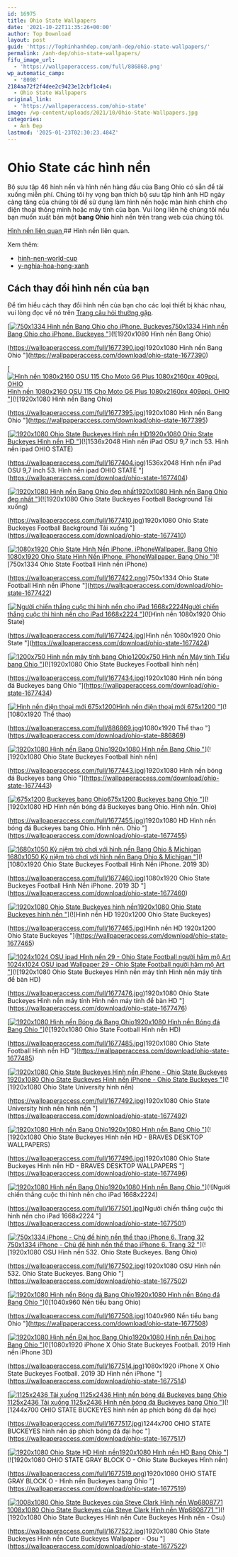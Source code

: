```yaml
---
id: 16975
title: Ohio State Wallpapers
date: '2021-10-22T11:35:26+00:00'
author: Top Download
layout: post
guid: 'https://Tophinhanhdep.com/anh-dep/ohio-state-wallpapers/'
permalink: /anh-dep/ohio-state-wallpapers/
fifu_image_url:
  - 'https://wallpaperaccess.com/full/886868.png'
wp_automatic_camp:
  - '8098'
2184aa72f2f4dee2c9423e12cbf1c4e4:
  - Ohio State Wallpapers
original_link:
  - 'https://wallpaperaccess.com/ohio-state'
image: /wp-content/uploads/2021/10/Ohio-State-Wallpapers.jpg
categories:
  - Ảnh Đẹp
lastmod: '2025-01-23T02:30:23.484Z'
---
```

# Ohio State các hình nền

Bộ sưu tập 46 hình nền và hình nền hàng đầu của Bang Ohio có sẵn để tải xuống miễn phí. Chúng tôi hy vọng bạn thích bộ sưu tập hình ảnh HD ngày càng tăng của chúng tôi để sử dụng làm hình nền hoặc màn hình chính cho điện thoại thông minh hoặc máy tính của bạn. Vui lòng liên hệ chúng tôi nếu bạn muốn xuất bản một **bang Ohio** hình nền trên trang web của chúng tôi.

[Hình nền liên quan ](#related) ## Hình nền liên quan.

   
 Xem thêm:

   
- [hinh-nen-world-cup](https://tophinhanhdep.com/hinh-nen-dep/hinh-nen-world-cup/)
- [y-nghia-hoa-hong-xanh](https://tophinhanhdep.com/hoa-hong/y-nghia-hoa-hong-xanh/)

## Cách thay đổi hình nền của bạn

Để tìm hiểu cách thay đổi hình nền của bạn cho các loại thiết bị khác nhau, vui lòng đọc về nó trên [Trang câu hỏi thường gặp](https://tophinhanhdep.com/faq/).

  
[[![750x1334 Hình nền Bang Ohio cho iPhone.  Buckeyes](https://wallpaperaccess.com/full/886868.png)750x1334 Hình nền Bang Ohio cho iPhone. Buckeyes "](https://wallpaperaccess.com/download/ohio-state-886868)](![1920x1080 Hình nền Bang Ohio)

(https://wallpaperaccess.com/full/1677390.jpg)1920x1080 Hình nền Bang Ohio "](https://wallpaperaccess.com/download/ohio-state-1677390)

[[![Hình nền 1080x2160 OSU 115 Cho Moto G6 Plus 1080x2160px 409ppi.  OHIO](https://wallpaperaccess.com/full/1677393.jpg)Hình nền 1080x2160 OSU 115 Cho Moto G6 Plus 1080x2160px 409ppi. OHIO "](https://wallpaperaccess.com/download/ohio-state-1677393)](![1920x1080 Hình nền Bang Ohio)

(https://wallpaperaccess.com/full/1677395.jpg)1920x1080 Hình nền Bang Ohio "](https://wallpaperaccess.com/download/ohio-state-1677395)

[[![1920x1080 Ohio State Buckeyes Hình nền HD](https://wallpaperaccess.com/full/1677401.jpg)1920x1080 Ohio State Buckeyes Hình nền HD "](https://wallpaperaccess.com/download/ohio-state-1677401)](![1536x2048 Hình nền iPad OSU 9,7 inch 53. Hình nền ipad OHIO STATE)

(https://wallpaperaccess.com/full/1677404.jpg)1536x2048 Hình nền iPad OSU 9,7 inch 53. Hình nền ipad OHIO STATE "](https://wallpaperaccess.com/download/ohio-state-1677404)

[[![1920x1080 Hình nền Bang Ohio đẹp nhất](https://wallpaperaccess.com/full/1677405.jpg)1920x1080 Hình nền Bang Ohio đẹp nhất "](https://wallpaperaccess.com/download/ohio-state-1677405)](![1920x1080 Ohio State Buckeyes Football Background Tải xuống)

(https://wallpaperaccess.com/full/1677410.jpg)1920x1080 Ohio State Buckeyes Football Background Tải xuống "](https://wallpaperaccess.com/download/ohio-state-1677410)

[[![1080x1920 Ohio State Hình Nền iPhone.  iPhoneWallpaper.  Bang Ohio](https://wallpaperaccess.com/full/886870.jpg)1080x1920 Ohio State Hình Nền iPhone. iPhoneWallpaper. Bang Ohio "](https://wallpaperaccess.com/download/ohio-state-886870)](![750x1334 Ohio State Football Hình nền iPhone)

(https://wallpaperaccess.com/full/1677422.png)750x1334 Ohio State Football Hình nền iPhone "](https://wallpaperaccess.com/download/ohio-state-1677422)

[[![Người chiến thắng cuộc thi hình nền cho iPad 1668x2224](https://wallpaperaccess.com/full/1573043.png)Người chiến thắng cuộc thi hình nền cho iPad 1668x2224 "](https://wallpaperaccess.com/download/ohio-state-1573043)](![Hình nền 1080x1920 Ohio State)

(https://wallpaperaccess.com/full/1677424.jpg)Hình nền 1080x1920 Ohio State "](https://wallpaperaccess.com/download/ohio-state-1677424)

[[![1200x750 Hình nền máy tính bang Ohio](https://wallpaperaccess.com/full/1677427.jpg)1200x750 Hình nền Máy tính Tiểu bang Ohio "](https://wallpaperaccess.com/download/ohio-state-1677427)](![1920x1080 Ohio State Buckeyes Football hình nền)

(https://wallpaperaccess.com/full/1677434.jpg)1920x1080 Hình nền bóng đá Buckeyes bang Ohio "](https://wallpaperaccess.com/download/ohio-state-1677434)

[[![Hình nền điện thoại mới 675x1200](https://wallpaperaccess.com/full/886872.jpg)Hình nền điện thoại mới 675x1200 "](https://wallpaperaccess.com/download/ohio-state-886872)](![1080x1920 Thể thao)

(https://wallpaperaccess.com/full/886869.jpg)1080x1920 Thể thao "](https://wallpaperaccess.com/download/ohio-state-886869)

[[![1920x1080 Hình nền Bang Ohio](https://wallpaperaccess.com/full/1677439.jpg)1920x1080 Hình nền Bang Ohio "](https://wallpaperaccess.com/download/ohio-state-1677439)](![1920x1080 Ohio State Buckeyes Football hình nền)

(https://wallpaperaccess.com/full/1677443.jpg)1920x1080 Hình nền bóng đá Buckeyes bang Ohio "](https://wallpaperaccess.com/download/ohio-state-1677443)

[[![675x1200 Buckeyes bang Ohio](https://wallpaperaccess.com/full/1677454.jpg)675x1200 Buckeyes bang Ohio "](https://wallpaperaccess.com/download/ohio-state-1677454)](![1920x1080 HD Hình nền bóng đá Buckeyes bang Ohio.  Hình nền.  Ohio)

(https://wallpaperaccess.com/full/1677455.jpg)1920x1080 HD Hình nền bóng đá Buckeyes bang Ohio. Hình nền. Ohio "](https://wallpaperaccess.com/download/ohio-state-1677455)

[[![1680x1050 Kỷ niệm trò chơi với hình nền Bang Ohio & Michigan](https://wallpaperaccess.com/full/1677457.jpg)1680x1050 Kỷ niệm trò chơi với hình nền Bang Ohio &amp; Michigan "](https://wallpaperaccess.com/download/ohio-state-1677457)](![1080x1920 Ohio State Buckeyes Football Hình Nền iPhone.  2019 3D)

(https://wallpaperaccess.com/full/1677460.jpg)1080x1920 Ohio State Buckeyes Football Hình Nền iPhone. 2019 3D "](https://wallpaperaccess.com/download/ohio-state-1677460)

[[![1920x1080 Ohio State Buckeyes hình nền](https://wallpaperaccess.com/full/1677462.jpg)1920x1080 Ohio State Buckeyes hình nền "](https://wallpaperaccess.com/download/ohio-state-1677462)](![Hình nền HD 1920x1200 Ohio State Buckeyes)

(https://wallpaperaccess.com/full/1677465.jpg)Hình nền HD 1920x1200 Ohio State Buckeyes "](https://wallpaperaccess.com/download/ohio-state-1677465)

[[![1024x1024 OSU ipad Hình nền 29 - Ohio State Football người hâm mộ Art](https://wallpaperaccess.com/full/1677470.jpg)1024x1024 OSU ipad Wallpaper 29 - Ohio State Football người hâm mộ Art "](https://wallpaperaccess.com/download/ohio-state-1677470)](![1920x1080 Ohio State Buckeyes Hình nền máy tính Hình nền máy tính để bàn HD)

(https://wallpaperaccess.com/full/1677476.jpg)1920x1080 Ohio State Buckeyes Hình nền máy tính Hình nền máy tính để bàn HD "](https://wallpaperaccess.com/download/ohio-state-1677476)

[[![1920x1080 Hình nền Bóng đá Bang Ohio](https://wallpaperaccess.com/full/1677481.jpg)1920x1080 Hình nền Bóng đá Bang Ohio "](https://wallpaperaccess.com/download/ohio-state-1677481)](![1920x1080 Ohio State Football Hình nền HD)

(https://wallpaperaccess.com/full/1677485.jpg)1920x1080 Ohio State Football Hình nền HD "](https://wallpaperaccess.com/download/ohio-state-1677485)

[[![1920x1080 Ohio State Buckeyes Hình nền iPhone - Ohio State Buckeyes](https://wallpaperaccess.com/full/1677488.jpg)1920x1080 Ohio State Buckeyes Hình nền iPhone - Ohio State Buckeyes "](https://wallpaperaccess.com/download/ohio-state-1677488)](![1920x1080 Ohio State University hình nền)

(https://wallpaperaccess.com/full/1677492.jpg)1920x1080 Ohio State University hình nền hình nền "](https://wallpaperaccess.com/download/ohio-state-1677492)

[[![1920x1080 Hình nền Bang Ohio](https://wallpaperaccess.com/full/1677495.png)1920x1080 Hình nền Bang Ohio "](https://wallpaperaccess.com/download/ohio-state-1677495)](![1920x1080 Ohio State Buckeyes Hình nền HD - BRAVES DESKTOP WALLPAPERS)

(https://wallpaperaccess.com/full/1677496.jpg)1920x1080 Ohio State Buckeyes Hình nền HD - BRAVES DESKTOP WALLPAPERS "](https://wallpaperaccess.com/download/ohio-state-1677496)

[[![1920x1080 Hình nền Bang Ohio](https://wallpaperaccess.com/full/1677499.jpg)1920x1080 Hình nền Bang Ohio "](https://wallpaperaccess.com/download/ohio-state-1677499)](![Người chiến thắng cuộc thi hình nền cho iPad 1668x2224)

(https://wallpaperaccess.com/full/1677501.jpg)Người chiến thắng cuộc thi hình nền cho iPad 1668x2224 "](https://wallpaperaccess.com/download/ohio-state-1677501)

[[![750x1334 iPhone - Chủ đề hình nền thể thao iPhone 6.  Trang 32](https://wallpaperaccess.com/full/886874.png)750x1334 iPhone - Chủ đề hình nền thể thao iPhone 6. Trang 32 "](https://wallpaperaccess.com/download/ohio-state-886874)](![1920x1080 OSU Hình nền 532. Ohio State Buckeyes.  Bang Ohio)

(https://wallpaperaccess.com/full/1677502.jpg)1920x1080 OSU Hình nền 532. Ohio State Buckeyes. Bang Ohio "](https://wallpaperaccess.com/download/ohio-state-1677502)

[[![1920x1080 Hình nền Bóng đá Bang Ohio](https://wallpaperaccess.com/full/1677503.jpg)1920x1080 Hình nền Bóng đá Bang Ohio "](https://wallpaperaccess.com/download/ohio-state-1677503)](![1040x960 Nền tiểu bang Ohio)

(https://wallpaperaccess.com/full/1677508.jpg)1040x960 Nền tiểu bang Ohio "](https://wallpaperaccess.com/download/ohio-state-1677508)

 [[![1920x1080 Hình nền Đại học Bang Ohio](https://wallpaperaccess.com/full/1677511.jpg)1920x1080 Hình nền Đại học Bang Ohio "](https://wallpaperaccess.com/download/ohio-state-1677511)](![1080x1920 iPhone X Ohio State Buckeyes Football.  2019 Hình nền iPhone 3D)

(https://wallpaperaccess.com/full/1677514.jpg)1080x1920 iPhone X Ohio State Buckeyes Football. 2019 3D Hình nền iPhone "](https://wallpaperaccess.com/download/ohio-state-1677514)

[[![1125x2436 Tải xuống 1125x2436 Hình nền bóng đá Buckeyes bang Ohio](https://wallpaperaccess.com/full/1677516.jpg)1125x2436 Tải xuống 1125x2436 Hình nền bóng đá Buckeyes bang Ohio "](https://wallpaperaccess.com/download/ohio-state-1677516)](![1244x700 OHIO STATE BUCKEYES hình nền áp phích bóng đá đại học)

(https://wallpaperaccess.com/full/1677517.jpg)1244x700 OHIO STATE BUCKEYES hình nền áp phích bóng đá đại học "](https://wallpaperaccess.com/download/ohio-state-1677517)

[[![1920x1080 Ohio State HD Hình nền](https://wallpaperaccess.com/full/1677518.png)1920x1080 Hình nền HD Bang Ohio "](https://wallpaperaccess.com/download/ohio-state-1677518)](![1920x1080 OHIO STATE GRAY BLOCK O - Ohio State Buckeyes Hình nền)

(https://wallpaperaccess.com/full/1677519.png)1920x1080 OHIO STATE GRAY BLOCK O - Hình nền Buckeyes bang Ohio "](https://wallpaperaccess.com/download/ohio-state-1677519)

[[![1008x1080 Ohio State Buckeyes của Steve Clark Hình nền Wp6808771](https://wallpaperaccess.com/full/1677520.png)1008x1080 Ohio State Buckeyes của Steve Clark Hình nền Wp6808771 "](https://wallpaperaccess.com/download/ohio-state-1677520)](![1920x1080 Ohio State Buckeyes Hình nền Cute Buckeyes Hình nền - Osu)

(https://wallpaperaccess.com/full/1677522.jpg)1920x1080 Ohio State Buckeyes Hình nền Cute Buckeyes Wallpaper - Osu "](https://wallpaperaccess.com/download/ohio-state-1677522)
